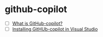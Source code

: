 # github-copilot
- [ ] [What is GitHub-copilot?](https://copilot.github.com/)
- [ ] [Installing GitHUb-copilot in Visual Studio](https://marketplace.visualstudio.com/items?itemName=GitHub.copilot)
